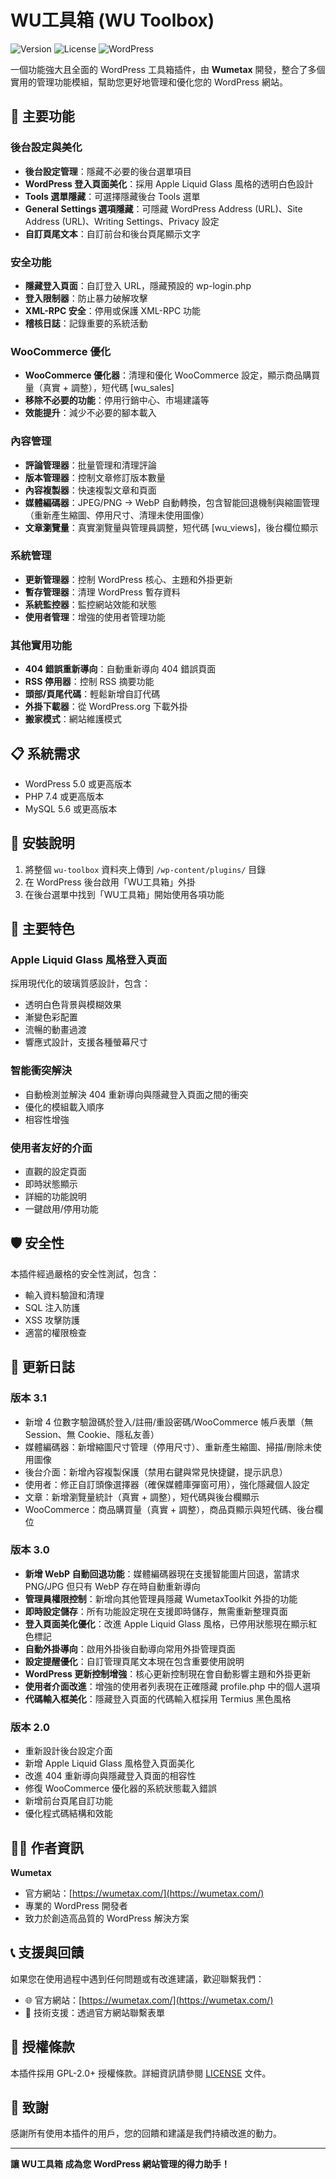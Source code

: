 # WU工具箱 (WU Toolbox)

![Version](https://img.shields.io/badge/version-3.1-blue.svg)
![License](https://img.shields.io/badge/license-GPL--2.0-green.svg)
![WordPress](https://img.shields.io/badge/WordPress-5.0%2B-blue.svg)

一個功能強大且全面的 WordPress 工具箱插件，由 **Wumetax** 開發，整合了多個實用的管理功能模組，幫助您更好地管理和優化您的 WordPress 網站。

## 🚀 主要功能

### 後台設定與美化
- **後台設定管理**：隱藏不必要的後台選單項目
- **WordPress 登入頁面美化**：採用 Apple Liquid Glass 風格的透明白色設計
- **Tools 選單隱藏**：可選擇隱藏後台 Tools 選單
- **General Settings 選項隱藏**：可隱藏 WordPress Address (URL)、Site Address (URL)、Writing Settings、Privacy 設定
- **自訂頁尾文本**：自訂前台和後台頁尾顯示文字

### 安全功能
- **隱藏登入頁面**：自訂登入 URL，隱藏預設的 wp-login.php
- **登入限制器**：防止暴力破解攻擊
- **XML-RPC 安全**：停用或保護 XML-RPC 功能
- **稽核日誌**：記錄重要的系統活動

### WooCommerce 優化
- **WooCommerce 優化器**：清理和優化 WooCommerce 設定，顯示商品購買量（真實 + 調整），短代碼 [wu_sales]
- **移除不必要的功能**：停用行銷中心、市場建議等
- **效能提升**：減少不必要的腳本載入

### 內容管理
- **評論管理器**：批量管理和清理評論
- **版本管理器**：控制文章修訂版本數量
- **內容複製器**：快速複製文章和頁面
- **媒體編碼器**：JPEG/PNG → WebP 自動轉換，包含智能回退機制與縮圖管理（重新產生縮圖、停用尺寸、清理未使用圖像）
- **文章瀏覽量**：真實瀏覽量與管理員調整，短代碼 [wu_views]，後台欄位顯示

### 系統管理
- **更新管理器**：控制 WordPress 核心、主題和外掛更新
- **暫存管理器**：清理 WordPress 暫存資料
- **系統監控器**：監控網站效能和狀態
- **使用者管理**：增強的使用者管理功能

### 其他實用功能
- **404 錯誤重新導向**：自動重新導向 404 錯誤頁面
- **RSS 停用器**：控制 RSS 摘要功能
- **頭部/頁尾代碼**：輕鬆新增自訂代碼
- **外掛下載器**：從 WordPress.org 下載外掛
- **搬家模式**：網站維護模式

## 📋 系統需求

- WordPress 5.0 或更高版本
- PHP 7.4 或更高版本
- MySQL 5.6 或更高版本

## 🔧 安裝說明

1. 將整個 `wu-toolbox` 資料夾上傳到 `/wp-content/plugins/` 目錄
2. 在 WordPress 後台啟用「WU工具箱」外掛
3. 在後台選單中找到「WU工具箱」開始使用各項功能

## 🎨 主要特色

### Apple Liquid Glass 風格登入頁面
採用現代化的玻璃質感設計，包含：
- 透明白色背景與模糊效果
- 漸變色彩配置
- 流暢的動畫過渡
- 響應式設計，支援各種螢幕尺寸

### 智能衝突解決
- 自動檢測並解決 404 重新導向與隱藏登入頁面之間的衝突
- 優化的模組載入順序
- 相容性增強

### 使用者友好的介面
- 直觀的設定頁面
- 即時狀態顯示
- 詳細的功能說明
- 一鍵啟用/停用功能

## 🛡️ 安全性

本插件經過嚴格的安全性測試，包含：
- 輸入資料驗證和清理
- SQL 注入防護
- XSS 攻擊防護
- 適當的權限檢查

## 🔄 更新日誌

### 版本 3.1
- 新增 4 位數字驗證碼於登入/註冊/重設密碼/WooCommerce 帳戶表單（無 Session、無 Cookie、隱私友善）
- 媒體編碼器：新增縮圖尺寸管理（停用尺寸）、重新產生縮圖、掃描/刪除未使用圖像
- 後台介面：新增內容複製保護（禁用右鍵與常見快捷鍵，提示訊息）
- 使用者：修正自訂頭像選擇器（確保媒體庫彈窗可用），強化隱藏個人設定
- 文章：新增瀏覽量統計（真實 + 調整），短代碼與後台欄顯示
- WooCommerce：商品購買量（真實 + 調整），商品頁顯示與短代碼、後台欄位

### 版本 3.0
- **新增 WebP 自動回退功能**：媒體編碼器現在支援智能圖片回退，當請求 PNG/JPG 但只有 WebP 存在時自動重新導向
- **管理員權限控制**：新增向其他管理員隱藏 WumetaxToolkit 外掛的功能
- **即時設定儲存**：所有功能設定現在支援即時儲存，無需重新整理頁面
- **登入頁面美化優化**：改進 Apple Liquid Glass 風格，已停用狀態現在顯示紅色標記
- **自動外掛導向**：啟用外掛後自動導向常用外掛管理頁面
- **設定提醒優化**：自訂管理頁尾文本現在包含重要使用說明
- **WordPress 更新控制增強**：核心更新控制現在會自動影響主題和外掛更新
- **使用者介面改進**：增強的使用者列表現在正確隱藏 profile.php 中的個人選項
- **代碼輸入框美化**：隱藏登入頁面的代碼輸入框採用 Termius 黑色風格

### 版本 2.0
- 重新設計後台設定介面
- 新增 Apple Liquid Glass 風格登入頁面美化
- 改進 404 重新導向與隱藏登入頁面的相容性
- 修復 WooCommerce 優化器的系統狀態載入錯誤
- 新增前台頁尾自訂功能
- 優化程式碼結構和效能

## 👨‍💻 作者資訊

**Wumetax**
- 官方網站：[https://wumetax.com/](https://wumetax.com/)
- 專業的 WordPress 開發者
- 致力於創造高品質的 WordPress 解決方案

## 📞 支援與回饋

如果您在使用過程中遇到任何問題或有改進建議，歡迎聯繫我們：

- 🌐 官方網站：[https://wumetax.com/](https://wumetax.com/)
- 📧 技術支援：透過官方網站聯繫表單

## 📄 授權條款

本插件採用 GPL-2.0+ 授權條款。詳細資訊請參閱 [LICENSE](https://www.gnu.org/licenses/gpl-2.0.txt) 文件。

## 🙏 致謝

感謝所有使用本插件的用戶，您的回饋和建議是我們持續改進的動力。

---

**讓 WU工具箱 成為您 WordPress 網站管理的得力助手！**
